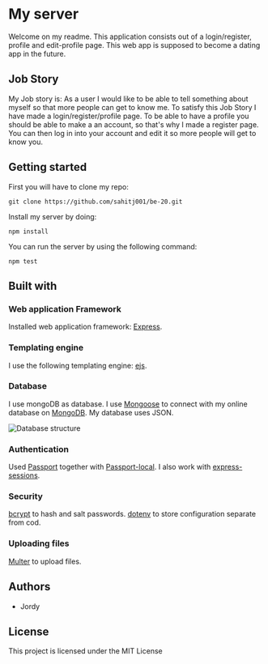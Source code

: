 # My server

Welcome on my readme. This application consists out of a login/register, profile and edit-profile page. This web app is supposed to become a dating app in the future.

## Job Story

My Job story is: As a user I would like to be able to tell something about myself so that more people can get to know me. To satisfy this Job Story I have made a login/register/profile page. To be able to have a profile you should be able to make a an account, so that's why I made a register page. You can then log in into your account and edit it so more people will get to know you.

## Getting started

First you will have to clone my repo:

```
git clone https://github.com/sahitj001/be-20.git
```

Install my server by doing:

```
npm install
```

You can run the server by using the following command:

```
npm test
```

## Built with

### Web application Framework
Installed web application framework: [Express](https://www.npmjs.com/package/express).

### Templating engine
I use the following templating engine: [ejs](https://www.npmjs.com/package/ejs).

### Database
I use mongoDB as database. I use [Mongoose](https://www.npmjs.com/package/mongoose) to connect with my online database on [MongoDB](https://account.mongodb.com/account/login).
My database uses JSON.

![Database structure](https://i.imgur.com/1ZaGOdP.png)

### Authentication
Used [Passport](https://www.npmjs.com/package/passport) together with [Passport-local](http://www.passportjs.org/packages/passport-local/). I also work with [express-sessions](https://www.npmjs.com/package/express-session).

### Security
[bcrypt](https://www.npmjs.com/package/passport) to hash and salt passwords.
[dotenv](https://www.npmjs.com/package/https://www.npmjs.com/package/dotenv) to store configuration separate from cod.

### Uploading files
[Multer](https://www.npmjs.com/package/multer) to upload files.

## Authors

- Jordy 

## License

This project is licensed under the MIT License
